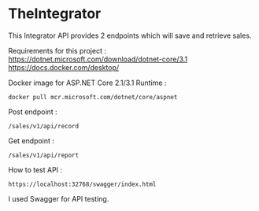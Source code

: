 # TheIntegrator

This Integrator API provides 2 endpoints which will save and retrieve sales.

Requirements for this project : <br />
https://dotnet.microsoft.com/download/dotnet-core/3.1 <br />
https://docs.docker.com/desktop/

Docker image for ASP.NET Core 2.1/3.1 Runtime :
```
docker pull mcr.microsoft.com/dotnet/core/aspnet
```

Post endpoint :
```
/sales/v1/api/record
```

Get endpoint :
```
/sales/v1/api/report
```

How to test API :
```
https://localhost:32768/swagger/index.html
```

I used Swagger for API testing.